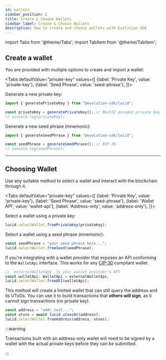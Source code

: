 ```yaml
---
id: wallets
sidebar_position: 2
title: Create & Choose Wallets
sidebar_label: Create & Choose Wallets
description: How to create and choose wallets with Evolution SDK
---
```


import Tabs from '@theme/Tabs';
import TabItem from '@theme/TabItem';

## Create a wallet

You are provided with multiple options to create and import a wallet:

<Tabs
defaultValue="private-key"
values={[
{label: 'Private Key', value: 'private-key'},
{label: 'Seed Phrase', value: 'seed-phrase'},
]}>
<TabItem value="private-key">

Generate a new private key:

```typescript
import { generatePrivateKey } from "@evolution-sdk/lucid";

const privateKey = generatePrivateKey(); // Bech32 encoded private key
// console.log(privateKey);
```

</TabItem>
<TabItem value="seed-phrase">

Generate a new seed phrase (mnemonic):

```typescript
import { generateSeedPhrase } from "@evolution-sdk/lucid";

const seedPhrase = generateSeedPhrase(); // BIP-39
// console.log(seedPhrase);
```

</TabItem>
</Tabs>

---

## Choosing Wallet

Use any suitable method to select a wallet and interact with the blockchain through it:

<Tabs
defaultValue="private-key"
values={[
{label: 'Private Key', value: 'private-key'},
{label: 'Seed Phrase', value: 'seed-phrase'},
{label: 'Wallet API', value: 'wallet-api'},
{label: 'Address-only', value: 'address-only'},
]}>
<TabItem value="private-key">

Select a wallet using a private key:

```typescript
lucid.selectWallet.fromPrivateKey(privateKey);
```

</TabItem>
<TabItem value="seed-phrase">

Select a wallet using a seed phrase (mnemonic):

```typescript
const seedPhrase = "your seed phrase here...";
lucid.selectWallet.fromSeed(seedPhrase);
```

</TabItem>
<TabItem value="wallet-api">

If you're integrating with a wallet provider that exposes an API conforming to the `WalletApi` interface. This works for any [CIP-30](https://github.com/cardano-foundation/CIPs/tree/master/CIP-0030) compliant wallet.

```typescript
// `externalWalletApi` is your wallet provider's API
const walletApi: WalletApi = externalWalletApi;
lucid.selectWallet.fromAPI(walletApi);
```

</TabItem>
<TabItem value="address-only">

This method will create a limited wallet that can still query the address and its UTxOs. You can use it to build transactions that **others will sign**, as it cannot sign transactions (no private key).

```typescript
const address = "addr_test...";
const utxos = await lucid.utxosAt(address);
lucid.selectWallet.fromAddress(address, utxos);
```

:::warning

Transactions built with an address-only wallet will need to be signed by a wallet with the actual private keys before they can be submitted.

:::

</TabItem>
</Tabs>
